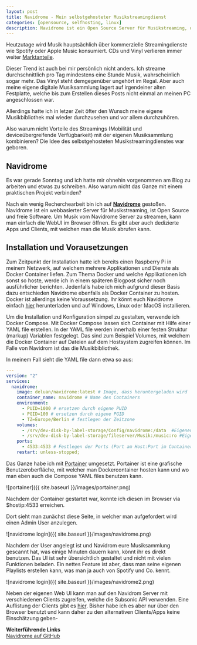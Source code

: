 ```yaml
---
layout: post
title: Navidrome - Mein selbstgehosteter Musikstreamingdienst
categories: [opensource, selfhosting, linux]
description: Navidrome ist ein Open Source Server für Musikstreaming, den man selber hosten kann. Ich zeige euch in diesem Beitrag wie das geht.
---
```


Heutzutage wird Musik hauptsächlich über kommerzielle Streamingdienste wie Spotify oder Apple Music konsumiert. CDs und Vinyl verlieren immer weiter [Marktanteile](https://www.heise.de/newsticker/meldung/Marktanteil-von-Musik-Streaming-in-Deutschland-waechst-auf-46-4-Prozent-4328080.html).

Dieser Trend ist auch bei mir persönlich nicht anders. Ich streame durchschnittlich pro Tag mindestens eine Stunde Musik, wahrscheinlich sogar mehr. Das Vinyl steht demgegenüber ungehört im Regal. Aber auch meine eigene digitale Musiksammlung lagert auf irgendeiner alten Festplatte, welche bis zum Erstellen dieses Posts nicht einmal an meinen PC angeschlossen war.

Allerdings hatte ich in letzer Zeit öfter den Wunsch meine eigene Musikbibliothek mal wieder durchzusehen und vor allem durchzuhören.

Also warum nicht Vorteile des Streamings (Mobilität und deviceübergreifende Verfügbarkeit) mit der eigenen Musiksammlung kombinieren? Die Idee des selbstgehosteten Musikstreamingdienstes war geboren.

## Navidrome

Es war gerade Sonntag und ich hatte mir ohnehin vorgenommen am Blog zu arbeiten und etwas zu schreiben. Also warum nicht das Ganze mit einem praktischen Projekt verbinden?
 
Nach ein wenig Recherchearbeit bin ich auf [**Navidrome**](https://www.navidrome.org/) gestoßen. Navidrome ist ein webbasierter Server für Musikstreaming, ist Open Source und freie Software. Um Musik vom Navidrome Server zu streamen, kann man einfach die WebUI im Browser öffnen. Es gibt aber auch dedizierte Apps und Clients, mit welchen man die Musik abrufen kann.


## Installation und Vorausetzungen

Zum Zeitpunkt der Installation hatte ich bereits einen Raspberry Pi in meinem Netzwerk, auf welchem mehrere Applikationen und Dienste als Docker Container liefen. Zum Thema Docker und welche Applikationen ich sonst so hoste, werde ich in einem späteren Blogpost sicher noch ausführlicher berichten. Jedenfalls habe ich mich aufgrund dieser Basis dazu entschieden Navidrome ebenfalls als Docker Container zu hosten. Docker ist allerdings keine Voraussetzung. Ihr könnt euch Navidrome einfach [hier](https://www.navidrome.org/docs/installation/pre-built-binaries/) herunterladen und auf Windows, Linux oder MacOS installieren.

Um die Installation und Konfiguration simpel zu gestalten, verwende ich Docker Compose. Mit Docker Compose lassen sich Container mit Hilfe einer YAML file erstellen. In der YAML file werden innerhalb einer festen Struktur (markup) Variablen festgelegt. Das sind zum Beispiel Volumes, mit welchem die Docker Container auf Dateien auf dem Hostsystem zugreifen können. Im Falle von Navidrom ist das die Musikbibliothek.

In meinem Fall sieht die YAML file dann etwa so aus:


```yml
---
version: "2"
services:
  navidrome:
    image: deluan/navidrome:latest # Image, dass heruntergeladen wird
    container_name: navidrome # Name des Containers
    environment:
      - PUID=1000 # ersetzen durch eigene PUID
      - PGID=100 # ersetzen durch eigene PGID
      - TZ=Europe/Berlin # festlegen der Zeitzone
    volumes:
      - /srv/dev-disk-by-label-storage/Config/navidrome:/data  #Eigenen Pfad vor :/data einfügen
      - /srv/dev-disk-by-label-storage/fileserver/Musik:/music:ro #Eigener Pfad vor :/music:ro einsetzen     
    ports:
      - 4533:4533 # Festlegen der Ports (Port am Host:Port im Container)
    restart: unless-stopped;
```
  


  
Das Ganze habe ich mit [Portainer](https://www.portainer.io/) umgesetzt. Portainer ist eine grafische Benutzeroberfläche, mit welcher man Dockercontainer hosten kann und wo man eben auch die Compose YAML files benutzen kann.

![portainer]({{ site.baseurl }}/images/portainer.png)


Nachdem der Container gestartet war, konnte ich diesen im Browser via $hostip:4533 erreichen.


Dort sieht man zunächst diese Seite, in welcher man aufgefordert wird einen Admin User anzulegen. 

![navidrome login]({{ site.baseurl }}/images/navidrome.png)

Nachdem der User angelegt ist und Navidrom eure Musiksammlung gescannt hat, was einige Minuten dauern kann, könnt ihr es direkt benutzen. Das UI ist sehr übersichtlich gestaltet und nicht mit vielen Funktionen beladen. Ein nettes Feature ist aber, dass man seine eigenen Playlists erstellen kann, was man ja auch von Spotify und Co. kennt.

![navidrome login]({{ site.baseurl }}/images/navidrome2.png)


Neben der eigenen Web UI kann man auf den Navidrom Server mit verschiedenen Clients zugreifen, welche die Subsonic API verwenden. Eine Auflistung der Clients gibt es [hier](https://www.navidrome.org/docs/overview/). Bisher habe ich es aber nur über den Browser benutzt und kann daher zu den alternativen Clients/Apps keine Einschätzung geben-


**Weiterführende Links**  
[Navidrome auf GitHub](https://github.com/navidrome/navidrome/)






